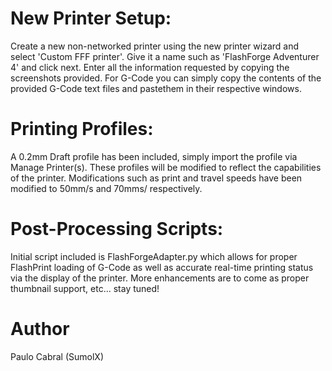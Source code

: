 # New Printer Setup:

Create a new non-networked printer using the new printer wizard and select 'Custom FFF printer'.  Give it a name such as 'FlashForge Adventurer 4' and click next.  Enter all the information requested by copying the screenshots provided.  For G-Code you can  simply copy the contents of the provided G-Code text files and pastethem in their respective windows.

# Printing Profiles:

A 0.2mm Draft profile has been included, simply import the profile via Manage Printer(s).  These profiles will be modified to reflect the capabilities of the printer.  Modifications such as print and travel speeds have been modified to 50mm/s and 70mms/ respectively.

# Post-Processing Scripts:

Initial script included is FlashForgeAdapter.py which allows for proper FlashPrint loading of G-Code as well as accurate real-time printing status via the display of the printer.  More enhancements are to come as proper thumbnail support, etc... stay tuned!

# Author
Paulo Cabral (SumolX) 
